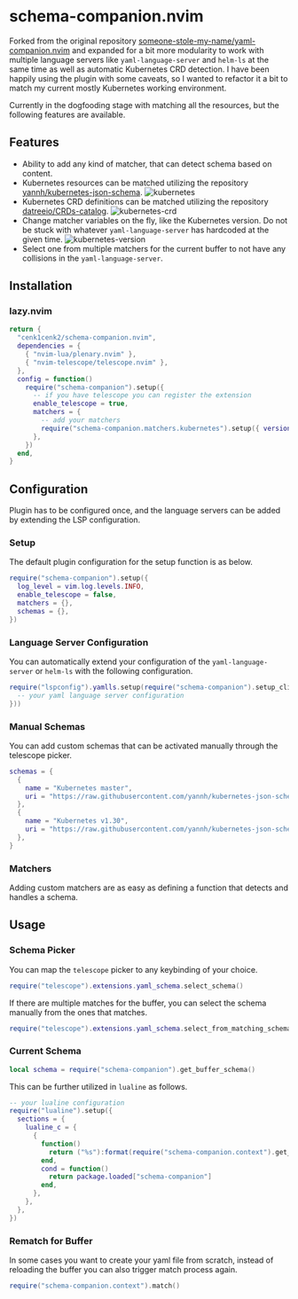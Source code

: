 # schema-companion.nvim

Forked from the original repository [someone-stole-my-name/yaml-companion.nvim](https://github.com/someone-stole-my-name/yaml-companion.nvim) and expanded for a bit more modularity to work with multiple language servers like `yaml-language-server` and `helm-ls` at the same time as well as automatic Kubernetes CRD detection. I have been happily using the plugin with some caveats, so I wanted to refactor it a bit to match my current mostly Kubernetes working environment.

Currently in the dogfooding stage with matching all the resources, but the following features are available.

## Features

- Ability to add any kind of matcher, that can detect schema based on content.
- Kubernetes resources can be matched utilizing the repository [yannh/kubernetes-json-schema](https://github.com/yannh/kubernetes-json-schema). ![kubernetes](./media/kubernetes.png)
- Kubernetes CRD definitions can be matched utilizing the repository [datreeio/CRDs-catalog](https://github.com/datreeio/crds-catalog). ![kubernetes-crd](./media/kubernetes-crd.png)
- Change matcher variables on the fly, like the Kubernetes version. Do not be stuck with whatever `yaml-language-server` has hardcoded at the given time. ![kubernetes-version](./media/kubernetes-version.png)
- Select one from multiple matchers for the current buffer to not have any collisions in the `yaml-language-server`.

## Installation

### lazy.nvim

```lua
return {
  "cenk1cenk2/schema-companion.nvim",
  dependencies = {
    { "nvim-lua/plenary.nvim" },
    { "nvim-telescope/telescope.nvim" },
  },
  config = function()
    require("schema-companion").setup({
      -- if you have telescope you can register the extension
      enable_telescope = true,
      matchers = {
        -- add your matchers
        require("schema-companion.matchers.kubernetes").setup({ version = "master" }),
      },
    })
  end,
}
```

## Configuration

Plugin has to be configured once, and the language servers can be added by extending the LSP configuration.

### Setup

The default plugin configuration for the setup function is as below.

```lua
require("schema-companion").setup({
  log_level = vim.log.levels.INFO,
  enable_telescope = false,
  matchers = {},
  schemas = {},
})
```

### Language Server Configuration

You can automatically extend your configuration of the `yaml-language-server` or `helm-ls` with the following configuration.

```lua
require("lspconfig").yamlls.setup(require("schema-companion").setup_client({
  -- your yaml language server configuration
}))
```

### Manual Schemas

You can add custom schemas that can be activated manually through the telescope picker.

```lua
schemas = {
  {
    name = "Kubernetes master",
    uri = "https://raw.githubusercontent.com/yannh/kubernetes-json-schema/master/master-standalone-strict/all.json",
  },
  {
    name = "Kubernetes v1.30",
    uri = "https://raw.githubusercontent.com/yannh/kubernetes-json-schema/master/v1.30.3-standalone-strict/all.json",
  },
}
```

### Matchers

Adding custom matchers are as easy as defining a function that detects and handles a schema.

## Usage

### Schema Picker

You can map the `telescope` picker to any keybinding of your choice.

```lua
require("telescope").extensions.yaml_schema.select_schema()
```

If there are multiple matches for the buffer, you can select the schema manually from the ones that matches.

```lua
require("telescope").extensions.yaml_schema.select_from_matching_schemas()
```

### Current Schema

```lua
local schema = require("schema-companion").get_buffer_schema()
```

This can be further utilized in `lualine` as follows.

```lua
-- your lualine configuration
require("lualine").setup({
  sections = {
    lualine_c = {
      {
        function()
          return ("%s"):format(require("schema-companion.context").get_buffer_schema().name)
        end,
        cond = function()
          return package.loaded["schema-companion"]
        end,
      },
    },
  },
})
```

### Rematch for Buffer

In some cases you want to create your yaml file from scratch, instead of reloading the buffer you can also trigger match process again.

```lua
require("schema-companion.context").match()
```
